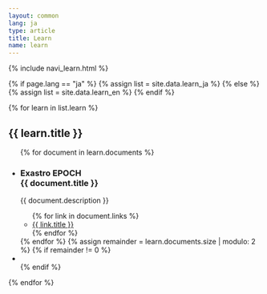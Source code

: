 ```yaml
---
layout: common
lang: ja
type: article
title: Learn
name: learn
---
```


<style>

#articleBody {
display: flex;
flex-wrap: wrap;
}
#articleTitle {
width: 100%;
}
#articleNavi {
width: 320px;
padding: 16px;
background-color: #F4F9F8;
border-right: 1px solid #BCDDD7;
}
#articleBody {
width: calc( 100% - 320px );
}
.article-navi-search {
margin-bottom: 16px; padding: 16px;
}
.article-navi-list {
position: sticky;
top: 40px;
}
.article-navi-item {
margin-bottom: 16px;
}
.article-navi-contents-item:last-child {
border-bottom: none;
}
.article-navi-contents-link {
display: block;
padding: 12px 16px;
border-radius: 4px;
text-decoration: none;
font-size: 16px;
color: #333;
}
.article-navi-contents-link.hover {
background-color: #E9F4F2;
}
.article-navi-title > .article-navi-contents-link {
font-size: 20px;
color: #1F8C78;
}
.article-navi-contents-item > .article-navi-contents-link {
padding-left: 2em;
}
.article-navi-list .fas {
margin-right: 16px;
}
.article-navi-contents-item .fas {
color: #8FC6BC;
}

</style>

{% include navi_learn.html %}

{% if page.lang == "ja" %}
    {% assign list = site.data.learn_ja %}
{% else %}
    {% assign list = site.data.learn_en %}
{% endif %}

{% for learn in list.learn %}
<section class="">
    <h2><i class="{{ learn.icon }}"></i> {{ learn.title }}</h2>
    <ul class="content-list">
    {% for document in learn.documents %}
        <li class="content-item">
            <div class="content-card">
                <div class="content-header">
                    <h3 class="content-title">
                        <span class="content-type">Exastro EPOCH</span><br>
                        {{ document.title }}
                    </h3>
                </div>
                <div class="content-body">
                    <p class="content-paragraph">{{ document.description }}</p>
                </div>
                <div class="content-footer">
                    <ul class="content-link-list">
                    {% for link in document.links %}
                        <li class="content-link-item">
                            <a class="content-link" href="{{ link.url }}">
                                {{ link.title }} <i class="fas fa-angle-right"></i>
                            </a>
                        </li>
                    {% endfor %}
                    </ul>
                </div>
            </div>
        </li>
    {% endfor %}
    {% assign remainder = learn.documents.size | modulo: 2 %}
    {% if remainder != 0 %}
        <li class="content-item content-item-padding"></li>
    {% endif %}
    </ul>
</section>
{% endfor %}